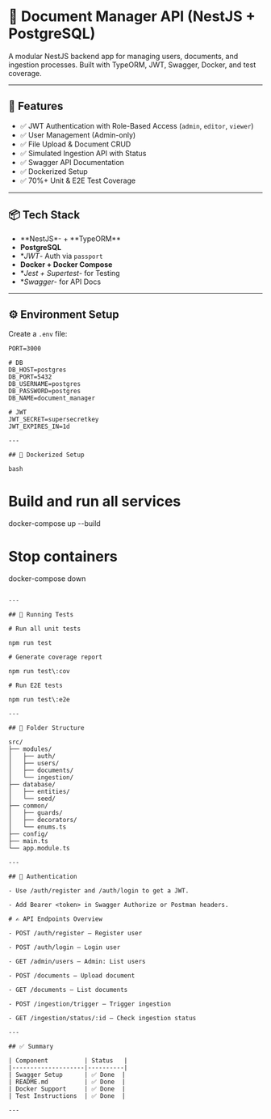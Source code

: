 # 📄 Document Manager API (NestJS + PostgreSQL)

A modular NestJS backend app for managing users, documents, and ingestion processes. Built with TypeORM, JWT, Swagger, Docker, and test coverage.

---

## 🚀 Features

- ✅ JWT Authentication with Role-Based Access (`admin`, `editor`, `viewer`)
- ✅ User Management (Admin-only)
- ✅ File Upload & Document CRUD
- ✅ Simulated Ingestion API with Status
- ✅ Swagger API Documentation
- ✅ Dockerized Setup
- ✅ 70%+ Unit & E2E Test Coverage

---

## 📦 Tech Stack

- **NestJS\*- + **TypeORM\*\*
- **PostgreSQL**
- \*_JWT_- Auth via `passport`
- **Docker + Docker Compose**
- \*_Jest + Supertest_- for Testing
- \*_Swagger_- for API Docs

---

## ⚙️ Environment Setup

Create a `.env` file:

```env
PORT=3000

# DB
DB_HOST=postgres
DB_PORT=5432
DB_USERNAME=postgres
DB_PASSWORD=postgres
DB_NAME=document_manager

# JWT
JWT_SECRET=supersecretkey
JWT_EXPIRES_IN=1d

---

## 🐳 Dockerized Setup

bash
```

# Build and run all services

docker-compose up --build

# Stop containers

docker-compose down

```

---

## 🧪 Running Tests

# Run all unit tests

npm run test

# Generate coverage report

npm run test\:cov

# Run E2E tests

npm run test\:e2e

---

## 📂 Folder Structure

src/
├── modules/
│   ├── auth/
│   ├── users/
│   ├── documents/
│   └── ingestion/
├── database/
│   ├── entities/
│   └── seed/
├── common/
│   ├── guards/
│   ├── decorators/
│   └── enums.ts
├── config/
├── main.ts
└── app.module.ts

---

## 🔐 Authentication

- Use /auth/register and /auth/login to get a JWT.

- Add Bearer <token> in Swagger Authorize or Postman headers.

# ✍️ API Endpoints Overview

- POST /auth/register – Register user

- POST /auth/login – Login user

- GET /admin/users – Admin: List users

- POST /documents – Upload document

- GET /documents – List documents

- POST /ingestion/trigger – Trigger ingestion

- GET /ingestion/status/:id – Check ingestion status

---

## ✅ Summary

| Component          | Status   |
|--------------------|----------|
| Swagger Setup      | ✅ Done  |
| README.md          | ✅ Done  |
| Docker Support     | ✅ Done  |
| Test Instructions  | ✅ Done  |

---

```
